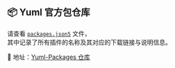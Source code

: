 ## 📦 Yuml 官方包仓库

请查看 [`packages.json5`](https://github.com/lvzhiyuan0925/Yuml-Packages/blob/main/packages.json5) 文件，  
其中记录了所有插件的名称及其对应的下载链接与说明信息。

📁 地址：[Yuml-Packages 仓库](https://github.com/lvzhiyuan0925/Yuml-Packages)
